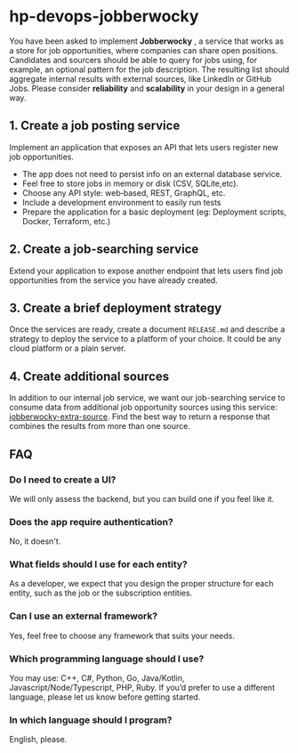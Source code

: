 # hp-devops-jobberwocky

You have been asked to implement **Jobberwocky** , a service that works as a store for job opportunities, where companies can share open positions. Candidates and sourcers should be able to query for jobs using, for example, an optional pattern for the job description. The resulting list should aggregate internal results with external sources, like LinkedIn or GitHub Jobs. Please consider **reliability** and **scalability** in your design in a general way.

## 1. Create a job posting service

Implement an application that exposes an API that lets users register new job opportunities.
- The app does not need to persist info on an external database service.
- Feel free to store jobs in memory or disk (CSV, SQLite,etc).
- Choose any API style: web‐based, REST, GraphQL, etc.
- Include a development environment to easily run tests
- Prepare the application for a basic deployment (eg: Deployment scripts, Docker, Terraform, etc.)

## 2. Create a job-searching service

Extend your application to expose another endpoint that lets users find job opportunities from the service you have already created.

## 3. Create a brief deployment strategy

Once the services are ready, create a document `RELEASE.md` and describe a strategy to deploy the service to a platform of your choice. It could be any cloud platform or a plain server.

## 4. Create additional sources

In addition to our internal job service, we want our job-searching service to consume data from additional job opportunity sources using this service: [jobberwocky-extra-source](https://github.com/avatureta/jobberwocky-extra-source-v2). Find the best way to return a response that combines the results from more than one source.


## FAQ

### Do I need to create a UI?

We will only assess the backend, but you can build one if you feel like it.

### Does the app require authentication?

No, it doesn't.

### What fields should I use for each entity?

As a developer, we expect that you design the proper structure for each entity, such as the job or the subscription entities.

### Can I use an external framework?

Yes, feel free to choose any framework that suits your needs.

### Which programming language should I use?

You may use: C++, C#, Python, Go, Java/Kotlin, Javascript/Node/Typescript, PHP, Ruby. If you’d prefer to use a different language, please let us know before getting started.

### In which language should I program?

English, please.
